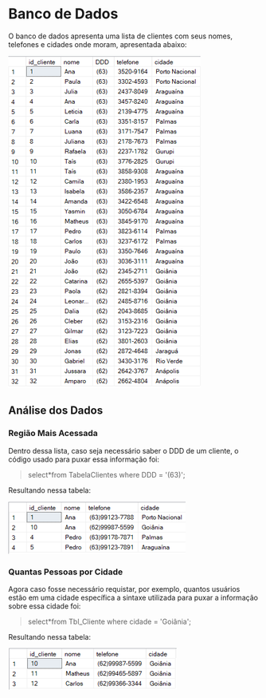 # Banco de Dados

  O banco de dados apresenta uma lista de clientes com seus nomes, 
  telefones e cidades onde moram, apresentada abaixo:
  
   ![alt text]( https://github.com/Shueiz/Plano-de-Melhoria/blob/main/Imagens/imagem_2022-12-02_141549149.png)
   
 ## Análise dos Dados
 
 ### Região Mais Acessada
 
  Dentro dessa lista, caso seja necessário saber o DDD de um cliente, o código usado para puxar essa informação foi: 
  
 > select*from TabelaClientes where DDD = '(63)'; 
 
 Resultando nessa tabela:
 
 ![alt text]( https://github.com/Shueiz/Plano-de-Melhoria/blob/main/Imagens/imagem_2022-11-25_184753207.png)
 
 
 ### Quantas Pessoas por Cidade
 
  Agora caso fosse necessário requistar, por exemplo, quantos usuários estão em uma cidade específica
  a sintaxe utilizada para puxar a informação sobre essa cidade foi:
  
  > select*from Tbl_Cliente where cidade = 'Goiânia'; 
  
  Resultando nessa tabela: 
  
  ![alt text](  https://github.com/Shueiz/Plano-de-Melhoria/blob/main/Imagens/imagem_2022-11-25_185343284.png)
  
 
